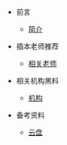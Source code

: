 - 前言
    - [简介](zh-cn/README.md)
    
- 插本老师推荐
    - [相关老师](zh-cn/插本老师推荐.md)

- 相关机构黑料
    - [机构](zh-cn/相关机构黑料.md)

- 备考资料
    - [云盘](zh-cn/备考资料.md)

